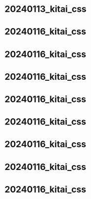 # 20240113_kitai_css
# 20240116_kitai_css
# 20240116_kitai_css
# 20240116_kitai_css
# 20240116_kitai_css
# 20240116_kitai_css
# 20240116_kitai_css
# 20240116_kitai_css
# 20240116_kitai_css
